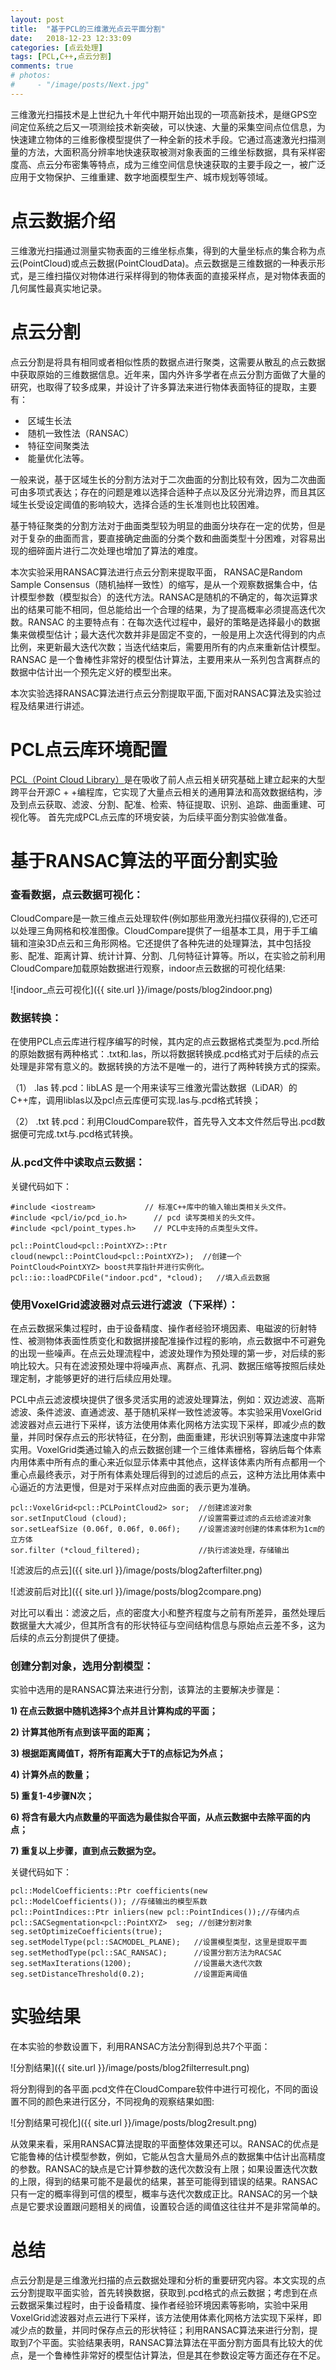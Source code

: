 ```yaml
---
layout: post
title:  "基于PCL的三维激光点云平面分割"
date:   2018-12-23 12:33:09
categories: [点云处理]
tags: [PCL,C++,点云分割]
comments: true
# photos: 
#     - "/image/posts/Next.jpg"
---
```



三维激光扫描技术是上世纪九十年代中期开始出现的一项高新技术，是继GPS空间定位系统之后又一项测绘技术新突破，可以快速、大量的采集空间点位信息，为快速建立物体的三维影像模型提供了一种全新的技术手段。<!--more-->它通过高速激光扫描测量的方法，大面积高分辨率地快速获取被测对象表面的三维坐标数据，具有采样密度高、点云分布密集等特点，成为三维空间信息快速获取的主要手段之一，被广泛应用于文物保护、三维重建、数字地面模型生产、城市规划等领域。

# 点云数据介绍

三维激光扫描通过测量实物表面的三维坐标点集，得到的大量坐标点的集合称为点云(PointCloud)或点云数据(PointCloudData)。点云数据是三维数据的一种表示形式，是三维扫描仪对物体进行采样得到的物体表面的直接采样点，是对物体表面的几何属性最真实地记录。

# 点云分割
点云分割是将具有相同或者相似性质的数据点进行聚类，这需要从散乱的点云数据中获取原始的三维数据信息。近年来，国内外许多学者在点云分割方面做了大量的研究，也取得了较多成果，并设计了许多算法来进行物体表面特征的提取，主要有：
*   &nbsp;区域生长法
*   &nbsp;随机一致性法（RANSAC）
*   &nbsp;特征空间聚类法
*   &nbsp;能量优化法等。

一般来说，基于区域生长的分割方法对于二次曲面的分割比较有效，因为二次曲面可由多项式表达；存在的问题是难以选择合适种子点以及区分光滑边界，而且其区域生长受设定阈值的影响较大，选择合适的生长准则也比较困难。

基于特征聚类的分割方法对于曲面类型较为明显的曲面分块存在一定的优势，但是对于复杂的曲面而言，要直接确定曲面的分类个数和曲面类型十分困难，对容易出现的细碎面片进行二次处理也增加了算法的难度。

本次实验采用RANSAC算法进行点云分割来提取平面， RANSAC是Random Sample Consensus（随机抽样一致性）的缩写，是从一个观察数据集合中，估计模型参数（模型拟合）的迭代方法。RANSAC是随机的不确定的，每次运算求出的结果可能不相同，但总能给出一个合理的结果，为了提高概率必须提高迭代次数。RANSAC 的主要特点有：在每次迭代过程中，最好的策略是选择最小的数据集来做模型估计；最大迭代次数并非是固定不变的，一般是用上次迭代得到的内点比例，来更新最大迭代次数；当迭代结束后，需要用所有的内点来重新估计模型。RANSAC 是一个鲁棒性非常好的模型估计算法，主要用来从一系列包含离群点的数据中估计出一个预先定义好的模型出来。

本次实验选择RANSAC算法进行点云分割提取平面,下面对RANSAC算法及实验过程及结果进行讲述。

# PCL点云库环境配置
[PCL（Point Cloud Library）](http://pointclouds.org/)是在吸收了前人点云相关研究基础上建立起来的大型跨平台开源C + +编程库，它实现了大量点云相关的通用算法和高效数据结构，涉及到点云获取、滤波、分割、配准、检索、特征提取、识别、追踪、曲面重建、可视化等。
首先完成PCL点云库的环境安装，为后续平面分割实验做准备。

# 基于RANSAC算法的平面分割实验

### 查看数据，点云数据可视化：

CloudCompare是一款三维点云处理软件(例如那些用激光扫描仪获得的),它还可以处理三角网格和校准图像。CloudCompare提供了一组基本工具，用于手工编辑和渲染3D点云和三角形网格。它还提供了各种先进的处理算法，其中包括投影、配准、距离计算、统计计算、分割、几何特征计算等。所以，在实验之前利用CloudCompare加载原始数据进行观察，indoor点云数据的可视化结果:

![indoor_点云可视化]({{ site.url }}/image/posts/blog2indoor.png)

### 数据转换：

在使用PCL点云库进行程序编写的时候，其内定的点云数据格式类型为.pcd.所给的原始数据有两种格式：.txt和.las，所以将数据转换成.pcd格式对于后续的点云处理是非常有意义的。数据转换的方法不是唯一的，进行了两种转换方式的探索。

（1） .las 转.pcd：libLAS 是一个用来读写三维激光雷达数据（LiDAR）的C++库，调用liblas以及pcl点云库便可实现.las与.pcd格式转换；

（2） .txt 转.pcd：利用CloudCompare软件，首先导入文本文件然后导出.pcd数据便可完成.txt与.pcd格式转换。

### 从.pcd文件中读取点云数据：

关键代码如下：

```
#include <iostream>           // 标准C++库中的输入输出类相关头文件。
#include <pcl/io/pcd_io.h>      // pcd 读写类相关的头文件。
#include <pcl/point_types.h>    // PCL中支持的点类型头文件。

pcl::PointCloud<pcl::PointXYZ>::Ptr cloud(newpcl::PointCloud<pcl::PointXYZ>);  //创建一个PointCloud<PointXYZ> boost共享指针并进行实例化。 
pcl::io::loadPCDFile("indoor.pcd", *cloud);   //填入点云数据
```

### 使用VoxelGrid滤波器对点云进行滤波（下采样）：

在点云数据采集过程时，由于设备精度、操作者经验环境因素、电磁波的衍射特性、被测物体表面性质变化和数据拼接配准操作过程的影响，点云数据中不可避免的出现一些噪声。在点云处理流程中，滤波处理作为预处理的第一步，对后续的影响比较大。只有在滤波预处理中将噪声点、离群点、孔洞、数据压缩等按照后续处理定制，才能够更好的进行后续应用处理。

PCL中点云滤波模块提供了很多灵活实用的滤波处理算法，例如：双边滤波、高斯滤波、条件滤波、直通滤波、基于随机采样一致性滤波等。本实验采用VoxelGrid滤波器对点云进行下采样，该方法使用体素化网格方法实现下采样，即减少点的数量，并同时保存点云的形状特征，在分割，曲面重建，形状识别等算法速度中非常实用。VoxelGrid类通过输入的点云数据创建一个三维体素栅格，容纳后每个体素内用体素中所有点的重心来近似显示体素中其他点，这样该体素内所有点都用一个重心点最终表示，对于所有体素处理后得到的过滤后的点云，这种方法比用体素中心逼近的方法更慢，但是对于采样点对应曲面的表示更为准确。

```
pcl::VoxelGrid<pcl::PCLPointCloud2> sor;  //创建滤波对象
sor.setInputCloud (cloud);                //设置需要过滤的点云给滤波对象
sor.setLeafSize (0.06f, 0.06f, 0.06f);    //设置滤波时创建的体素体积为1cm的立方体
sor.filter (*cloud_filtered);             //执行滤波处理，存储输出
```

![滤波后的点云]({{ site.url }}/image/posts/blog2afterfilter.png)

![滤波前后对比]({{ site.url }}/image/posts/blog2compare.png)

对比可以看出：滤波之后，点的密度大小和整齐程度与之前有所差异，虽然处理后数据量大大减少，但其所含有的形状特征与空间结构信息与原始点云差不多，这为后续的点云分割提供了便捷。

### 创建分割对象，选用分割模型：

实验中选用的是RANSAC算法来进行分割，该算法的主要解决步骤是：

**1) 在点云数据中随机选择3个点并且计算构成的平面；**

**2) 计算其他所有点到该平面的距离；**

**3) 根据距离阈值T，将所有距离大于T的点标记为外点；**

**4) 计算外点的数量；**

**5) 重复1-4步骤N次；**

**6) 将含有最大内点数量的平面选为最佳拟合平面，从点云数据中去除平面的内点；**

**7) 重复以上步骤，直到点云数据为空。**

关键代码如下：

```
pcl::ModelCoefficients::Ptr coefficients(new pcl::ModelCoefficients()); //存储输出的模型系数
pcl::PointIndices::Ptr inliers(new pcl::PointIndices());//存储内点
pcl::SACSegmentation<pcl::PointXYZ>  seg; //创建分割对象
seg.setOptimizeCoefficients(true);
seg.setModelType(pcl::SACMODEL_PLANE);   //设置模型类型，这里是提取平面
seg.setMethodType(pcl::SAC_RANSAC);      //设置分割方法为RACSAC
seg.setMaxIterations(1200);              //设置最大迭代次数
seg.setDistanceThreshold(0.2);           //设置距离阈值
```

# 实验结果

在本实验的参数设置下，利用RANSAC方法分割得到总共7个平面：

![分割结果]({{ site.url }}/image/posts/blog2filterresult.png)

将分割得到的各平面.pcd文件在CloudCompare软件中进行可视化，不同的面设置不同的颜色来进行区分，不同视角的观察结果如图:

![分割结果可视化]({{ site.url }}/image/posts/blog2result.png)

从效果来看，采用RANSAC算法提取的平面整体效果还可以。RANSAC的优点是它能鲁棒的估计模型参数，例如，它能从包含大量局外点的数据集中估计出高精度的参数。RANSAC的缺点是它计算参数的迭代次数没有上限；如果设置迭代次数的上限，得到的结果可能不是最优的结果，甚至可能得到错误的结果。RANSAC只有一定的概率得到可信的模型，概率与迭代次数成正比。RANSAC的另一个缺点是它要求设置跟问题相关的阀值，设置较合适的阈值这往往并不是非常简单的。

# 总结

点云分割是是三维激光扫描的点云数据处理和分析的重要研究内容。本文实现的点云分割提取平面实验，首先转换数据，获取到.pcd格式的点云数据；考虑到在点云数据采集过程时，由于设备精度、操作者经验环境因素等影响，实验中采用VoxelGrid滤波器对点云进行下采样，该方法使用体素化网格方法实现下采样，即减少点的数量，并同时保存点云的形状特征；利用RANSAC算法来进行分割，提取到7个平面。实验结果表明，RANSAC算法算法在平面分割方面具有比较大的优点，是一个鲁棒性非常好的模型估计算法，但是其在参数设定等方面还存在不足。
